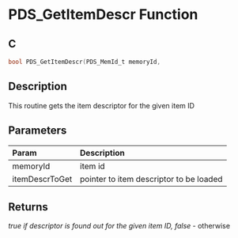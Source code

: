 # PDS_GetItemDescr Function

## C

```c
bool PDS_GetItemDescr(PDS_MemId_t memoryId, 
```

## Description

 This routine gets the item descriptor for the given item ID

## Parameters

| Param | Description |
|:----- |:----------- |
| memoryId | item id |
| itemDescrToGet | pointer to item descriptor to be loaded  

## Returns

*true if descriptor is found out for the given item ID, false* - otherwise

